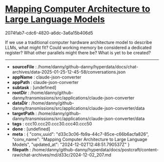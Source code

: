 # [Mapping Computer Architecture to Large Language Models](https://claude.ai/chat/d33c3c06-fb9a-44c7-85ce-c66b6acfa826)

2074fab7-cdc6-4820-a6dc-3a6a15b406d5

If we use a traditional computer hardware architecture model to describe LLMs, what might fit? Could working memory be considered a dedicated register? What other parallels might there be? What is yet to be created?

---

* **sourceFile** : /home/danny/github-danny/hyperdata/docs/chat-archives/data-2025-01-25-12-45-58/conversations.json
* **appName** : claude-json-converter
* **appPath** : claude-json-converter
* **subtask** : [undefined]
* **rootDir** : /home/danny/github-danny/transmissions/src/applications/claude-json-converter
* **dataDir** : /home/danny/github-danny/transmissions/src/applications/claude-json-converter/data
* **targetPath** : /home/danny/github-danny/transmissions/src/applications/claude-json-converter/data
* **tags** : ccc10.ccc20.ccc30.ccc40.ccc50
* **done** : [undefined]
* **meta** : {
  "conv_uuid": "d33c3c06-fb9a-44c7-85ce-c66b6acfa826",
  "conv_name": "Mapping Computer Architecture to Large Language Models",
  "updated_at": "2024-12-02T12:48:51.790537Z"
}
* **filepath** : /home/danny/github-danny/hyperdata/docs/postcraft/content-raw/chat-archives/md/d33c/2024-12-02_207.md
